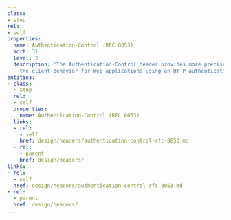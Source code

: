 ```yaml
---
class:
- stop
rel:
- self
properties:
  name: Authentication-Control (RFC 8053)
  sort: 31
  level: 2
  description: 'The Authentication-Control header provides more precise control of
    the client behavior for Web applications using an HTTP authentication protocol. '
entities:
- class:
  - stop
  rel:
  - self
  properties:
    name: Authentication-Control (RFC 8053)
  links:
  - rel:
    - self
    href: design/headers/authentication-control-rfc-8053.md
  - rel:
    - parent
    href: design/headers/
links:
- rel:
  - self
  href: design/headers/authentication-control-rfc-8053.md
- rel:
  - parent
  href: design/headers/
...
```

